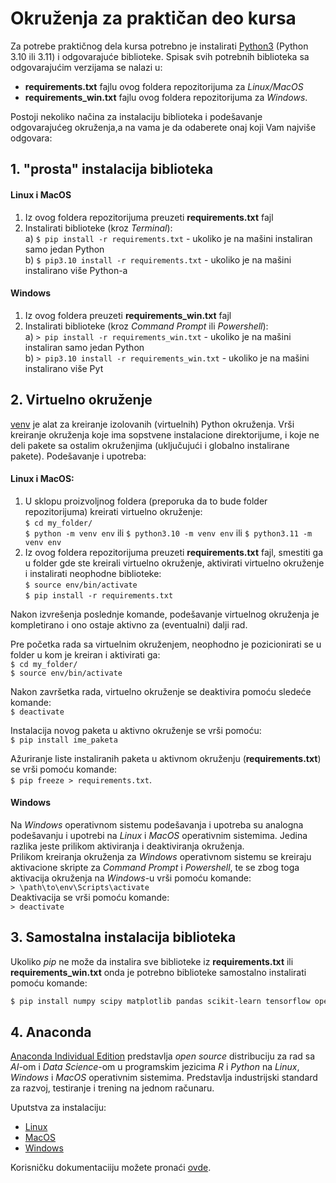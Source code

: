 # Okruženja za praktičan deo kursa

Za potrebe praktičnog dela kursa potrebno je instalirati [Python3](https://www.python.org/downloads/) (Python 3.10 ili 3.11) i odgovarajuće biblioteke. Spisak svih potrebnih biblioteka sa odgovarajućim verzijama se nalazi u: 
* **requirements.txt** fajlu ovog foldera repozitorijuma za *Linux/MacOS*  
* **requirements_win.txt** fajlu ovog foldera repozitorijuma za *Windows*.

Postoji nekoliko načina za instalaciju biblioteka i podešavanje odgovarajućeg okruženja,a na vama je da odaberete onaj koji Vam najviše odgovara:

## 1. "prosta" instalacija biblioteka  

#### Linux i MacOS

1) Iz ovog foldera repozitorijuma preuzeti **requirements.txt** fajl
2) Instalirati biblioteke (kroz *Terminal*):  
  a) `$ pip install -r requirements.txt` - ukoliko je na mašini instaliran samo jedan Python  
  b) `$ pip3.10 install -r requirements.txt` - ukoliko je na mašini instalirano više Python-a

#### Windows  

1) Iz ovog foldera preuzeti **requirements_win.txt** fajl  
2) Instalirati biblioteke (kroz *Command Prompt* ili *Powershell*):  
  a) `> pip install -r requirements_win.txt` - ukoliko je na mašini instaliran samo jedan Python  
  b) `> pip3.10 install -r requirements_win.txt` - ukoliko je na mašini instalirano više Pyt

## 2. Virtuelno okruženje  

[venv](https://docs.python.org/3/library/venv.html) je alat za kreiranje izolovanih (virtuelnih) Python okruženja. Vrši kreiranje okruženja koje ima sopstvene instalacione direktorijume, i koje ne deli pakete sa ostalim okruženjima (uključujući i globalno instalirane pakete).
Podešavanje i upotreba:

#### Linux i MacOS:  
  
1) U sklopu proizvoljnog foldera (preporuka da to bude folder repozitorijuma) kreirati virtuelno okruženje:  
`$ cd my_folder/`  
`$ python -m venv env` ili `$ python3.10 -m venv env` ili `$ python3.11 -m venv env`
2) Iz ovog foldera repozitorijuma preuzeti **requirements.txt** fajl, smestiti ga u folder gde ste kreirali virtuelno okruženje, aktivirati virtuelno okruženje i instalirati neophodne biblioteke:  
`$ source env/bin/activate`  
`$ pip install -r requirements.txt`  

Nakon izvrešenja poslednje komande, podešavanje virtuelnog okruženja je kompletirano i ono ostaje aktivno za (eventualni) dalji rad. 

Pre početka rada sa virtuelnim okruženjem, neophodno je pozicionirati se u folder u kom je kreiran i aktivirati ga:  
`$ cd my_folder/`  
`$ source env/bin/activate`  

Nakon završetka rada, virtuelno okruženje se deaktivira pomoću sledeće komande:  
`$ deactivate`  

Instalacija novog paketa u aktivno okruženje se vrši pomoću:  
`$ pip install ime_paketa`  

Ažuriranje liste instaliranih paketa u aktivnom okruženju (**requirements.txt**) se vrši pomoću komande:  
`$ pip freeze > requirements.txt`.  

#### Windows  

Na *Windows* operativnom sistemu podešavanja i upotreba su analogna podešavanju i upotrebi na *Linux* i *MacOS* operativnim sistemima. Jedina razlika jeste prilikom aktiviranja i deaktiviranja okruženja.  
Prilikom kreiranja okruženja za *Windows* operativnom sistemu se kreiraju aktivacione skripte za *Command Prompt* i *Powershell*, te se zbog toga aktivacija okruženja na *Windows*-u vrši pomoću komande:  
`> \path\to\env\Scripts\activate`  
Deaktivacija se vrši pomoću komande:  
`> deactivate`

## 3. Samostalna instalacija biblioteka  

Ukoliko *pip* ne može da instalira sve biblioteke iz **requirements.txt** ili **requirements_win.txt** onda je potrebno biblioteke samostalno instalirati pomoću komande:  
```bash
$ pip install numpy scipy matplotlib pandas scikit-learn tensorflow opencv-python notebook librosa
```

## 4. Anaconda  

[Anaconda Individual Edition](https://www.anaconda.com/) predstavlja *open source* distribuciju za rad sa *AI*-om i *Data Science*-om u programskim jezicima *R* i *Python* na *Linux*, *Windows* i *MacOS* operativnim sistemima. Predstavlja industrijski standard za razvoj, testiranje i trening na jednom računaru.  

Uputstva za instalaciju:  
* [Linux](https://docs.anaconda.com/anaconda/install/linux/)  
* [MacOS](https://docs.anaconda.com/anaconda/install/mac-os/)
* [Windows](https://docs.anaconda.com/anaconda/install/windows/)

Korisničku dokumentaciiju možete pronaći [ovde](https://anaconda.cloud/support-center).
